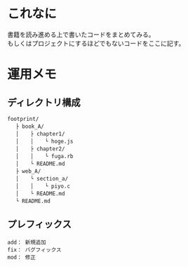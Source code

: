 # これなに

書籍を読み進める上で書いたコードをまとめてみる。  
もしくはプロジェクトにするほどでもないコードをここに記す。

# 運用メモ

## ディレクトリ構成

```
footprint/
　 ├ book_A/
　 │ 　 ├ chapter1/
　 │ 　 │ 　 └ hoge.js
　 │ 　 ├ chapter2/
　 │ 　 │ 　 └ fuga.rb
　 │ 　 └ README.md
　 ├ web_A/
　 │ 　 └ section_a/
　 │ 　 │ 　 └ piyo.c
　 │ 　 └ README.md
　 └ README.md
```

## プレフィックス

```
add： 新規追加
fix： バグフィックス
mod： 修正
```
